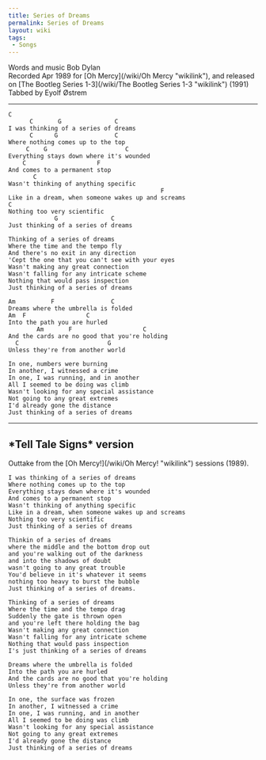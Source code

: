 ```yaml
---
title: Series of Dreams
permalink: Series of Dreams
layout: wiki
tags:
 - Songs
---
```


Words and music Bob Dylan  
Recorded Apr 1989 for [Oh Mercy](/wiki/Oh Mercy "wikilink"), and released on
[The Bootleg Series 1-3](/wiki/The Bootleg Series 1-3 "wikilink") (1991)  
 Tabbed by Eyolf Østrem

* * * * *

    C
          C       G               C
    I was thinking of a series of dreams
          C      G                C
    Where nothing comes up to the top
         C    G                      C
    Everything stays down where it's wounded
        C                    F
    And comes to a permanent stop
           C
    Wasn't thinking of anything specific
                                               F
    Like in a dream, when someone wakes up and screams
    C
    Nothing too very scientific
                 G               C
    Just thinking of a series of dreams

    Thinking of a series of dreams
    Where the time and the tempo fly
    And there's no exit in any direction
    'Cept the one that you can't see with your eyes
    Wasn't making any great connection
    Wasn't falling for any intricate scheme
    Nothing that would pass inspection
    Just thinking of a series of dreams

    Am          F                C
    Dreams where the umbrella is folded
    Am  F                 C
    Into the path you are hurled
            Am       F                    C
    And the cards are no good that you're holding
      C                         G
    Unless they're from another world

    In one, numbers were burning
    In another, I witnessed a crime
    In one, I was running, and in another
    All I seemed to be doing was climb
    Wasn't looking for any special assistance
    Not going to any great extremes
    I'd already gone the distance
    Just thinking of a series of dreams

* * * * *

<span id="telltale"></span>

<h2 class="songversion">
*Tell Tale Signs* version

</h2>
Outtake from the [Oh Mercy!](/wiki/Oh Mercy! "wikilink") sessions (1989).

    I was thinking of a series of dreams
    Where nothing comes up to the top
    Everything stays down where it's wounded
    And comes to a permanent stop
    Wasn't thinking of anything specific
    Like in a dream, when someone wakes up and screams
    Nothing too very scientific
    Just thinking of a series of dreams

    Thinkin of a series of dreams
    where the middle and the bottom drop out
    and you're walking out of the darkness
    and into the shadows of doubt
    wasn't going to any great trouble
    You'd believe in it's whatever it seems
    nothing too heavy to burst the bubble
    Just thinking of a series of dreams.

    Thinking of a series of dreams
    Where the time and the tempo drag
    Suddenly the gate is thrown open
    and you're left there holding the bag
    Wasn't making any great connection
    Wasn't falling for any intricate scheme
    Nothing that would pass inspection
    I's just thinking of a series of dreams

    Dreams where the umbrella is folded
    Into the path you are hurled
    And the cards are no good that you're holding
    Unless they're from another world

    In one, the surface was frozen
    In another, I witnessed a crime
    In one, I was running, and in another
    All I seemed to be doing was climb
    Wasn't looking for any special assistance
    Not going to any great extremes
    I'd already gone the distance
    Just thinking of a series of dreams
